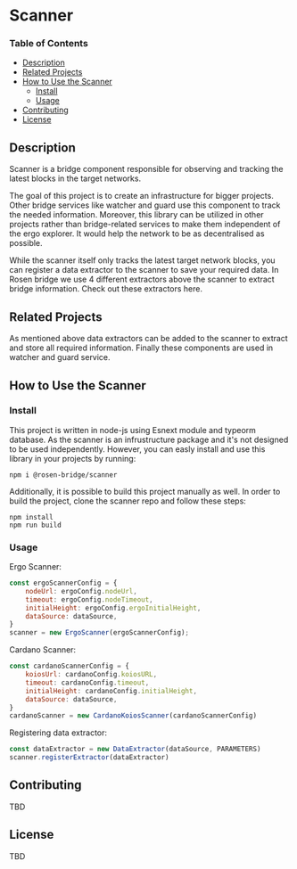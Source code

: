 # Scanner

### Table of Contents
- [Description](#description)  
- [Related Projects](#related-projects)
- [How to Use the Scanner](#how-to-use-the-scanner)
    - [Install](#install)
    - [Usage](#usage)
- [Contributing](#contributing)
- [License](#license)
<a name="headers"/>


## Description
Scanner is a bridge component responsible for observing and tracking the latest blocks in the target networks.

The goal of this project is to create an infrastructure for bigger projects. Other bridge services like watcher and guard use this component to track the needed information. Moreover, this library can be utilized in other projects rather than bridge-related services to make them independent of the ergo explorer. It would help the network to be as decentralised as possible.


While the scanner itself only tracks the latest target network blocks, you can register a data extractor to the scanner to save your required data. In Rosen bridge we use 4 different extractors above the scanner to extract bridge information. Check out these extractors here.

## Related Projects
As mentioned above data extractors can be added to the scanner to extract and store all required information. Finally these components are used in watcher and guard service.

## How to Use the Scanner

### Install
This project is written in node-js using Esnext module and typeorm database. As the scanner is an infrustructure package and it's not designed to be used independently. However, you can easly install and use this library in your projects by running:
```shell
npm i @rosen-bridge/scanner
```

Additionally, it is possible to build this project manually as well. In order to build the project, clone the scanner repo and  follow these steps:

```shell
npm install
npm run build
```

### Usage
Ergo Scanner:
```javascript
const ergoScannerConfig = {
    nodeUrl: ergoConfig.nodeUrl,
    timeout: ergoConfig.nodeTimeout,
    initialHeight: ergoConfig.ergoInitialHeight,
    dataSource: dataSource,
}
scanner = new ErgoScanner(ergoScannerConfig);
```

Cardano Scanner:
```javascript
const cardanoScannerConfig = {
    koiosUrl: cardanoConfig.koiosURL,
    timeout: cardanoConfig.timeout,
    initialHeight: cardanoConfig.initialHeight,
    dataSource: dataSource,
}
cardanoScanner = new CardanoKoiosScanner(cardanoScannerConfig)
```

Registering data extractor:
```javascript
const dataExtractor = new DataExtractor(dataSource, PARAMETERS)
scanner.registerExtractor(dataExtractor)
```

## Contributing
TBD

## License
TBD





